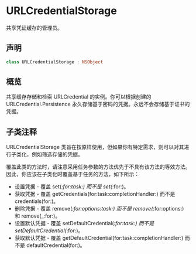 # URLCredentialStorage

共享凭证缓存的管理员。

## 声明

```swift
class URLCredentialStorage : NSObject
```

## 概览

共享缓存存储和检索 URLCredential 的实例。你可以根据创建的 URLCredential.Persistence 永久存储基于密码的凭据。永远不会存储基于证书的凭据。

## 子类注释

URLCredentialStorage 类旨在按原样使用，但如果你有特定需求，则可以对其进行子类化，例如筛选存储的凭据。

覆盖此类的方法时，请注意采用任务参数的方法优先于不具有该方法的等效方法。因此，你应该在子类化时覆盖基于任务的方法，如下所示：

- 设置凭据 - 覆盖 set(_:for:task:) 而不是 set(_:for:)。
- 获取凭据 - 覆盖 getCredentials(for:task:completionHandler:) 而不是 credentials(for:)。
- 删除凭据 - 覆盖 remove(_:for:options:task:) 而不是 remove(_:for:options:) 和 remove(_:for:)。
- 设置默认凭据 - 覆盖 setDefaultCredential(_:for:task:) 而不是 setDefaultCredential(_:for:)。
- 获取默认凭据 - 覆盖 getDefaultCredential(for:task:completionHandler:) 而不是 defaultCredential(for:)。